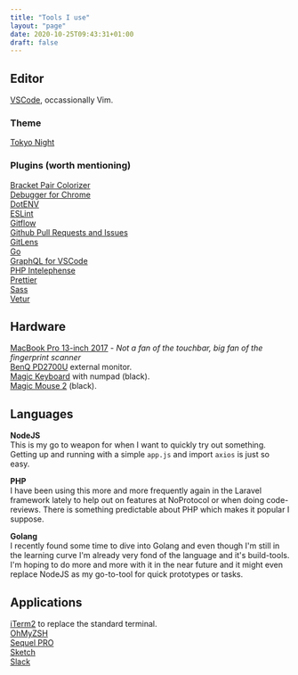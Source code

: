 ```yaml
---
title: "Tools I use"
layout: "page"
date: 2020-10-25T09:43:31+01:00
draft: false
---
```


## Editor

[VSCode](https://code.visualstudio.com/), occassionally Vim.

### Theme

[Tokyo Night](https://marketplace.visualstudio.com/items?itemName=enkia.tokyo-night)

### Plugins (worth mentioning)

[Bracket Pair Colorizer](https://marketplace.visualstudio.com/items?itemName=CoenraadS.bracket-pair-colorizer)  
[Debugger for Chrome](https://marketplace.visualstudio.com/items?itemName=msjsdiag.debugger-for-chrome)  
[DotENV](https://marketplace.visualstudio.com/items?itemName=mikestead.dotenv)  
[ESLint](https://marketplace.visualstudio.com/items?itemName=dbaeumer.vscode-eslint)  
[Gitflow](https://marketplace.visualstudio.com/items?itemName=vector-of-bool.gitflow)  
[Github Pull Requests and Issues](https://marketplace.visualstudio.com/items?itemName=GitHub.vscode-pull-request-github)  
[GitLens](https://marketplace.visualstudio.com/items?itemName=eamodio.gitlens)  
[Go](https://marketplace.visualstudio.com/items?itemName=golang.Go)  
[GraphQL for VSCode](https://marketplace.visualstudio.com/items?itemName=GraphQL.vscode-graphql)  
[PHP Intelephense](https://marketplace.visualstudio.com/items?itemName=bmewburn.vscode-intelephense-client)  
[Prettier](https://marketplace.visualstudio.com/items?itemName=esbenp.prettier-vscode)  
[Sass](https://marketplace.visualstudio.com/items?itemName=Syler.sass-indented)  
[Vetur](https://marketplace.visualstudio.com/items?itemName=octref.vetur)

## Hardware

[MacBook Pro 13-inch 2017](https://support.apple.com/kb/SP754?locale=en_US) - _Not a fan of the touchbar, big fan of the fingerprint scanner_  
[BenQ PD2700U](https://www.coolblue.nl/product/832330/benq-pd2700u.html) external monitor.  
[Magic Keyboard](https://www.apple.com/nl/shop/product/MRMH2N/A/magic-keyboard-met-numeriek-toetsenblok-nederlands-spacegrijs?fnode=46b4ef25f4c3e7f80a27abcb19f9bad3bc9f58b4ba53b6514fbf93ad2d560dac9648fe331150cb9d1680684af43d87e92a48bc60e2894fa06308eb9ebf21a90d53ed2aa54870adf8493d1ca36003f13b8a39bd7f3b20f334f834d07e0aa91b9e) with numpad (black).  
[Magic Mouse 2](https://www.apple.com/nl/shop/product/MRME2/magic-mouse-2-spacegrijs?fnode=e2871f2da7d0d59f35ab2fe498cadb481093b81ec85f40966e62fc9bf6a9d270c3e0322b3276fdbae1591727836a88c2e02bfb6b1a5d350d559214adf662b0018053fe23435c48490e4b76afad0e2744e2b9d6e65a6a7c3a27666c8aa25e81da) (black).

## Languages

**NodeJS**  
This is my go to weapon for when I want to quickly try out something. Getting up and running with a simple `app.js` and import `axios` is just so easy.

**PHP**  
I have been using this more and more frequently again in the Laravel framework lately to help out on features at NoProtocol or when doing code-reviews. There is something predictable about PHP which makes it popular I suppose.

**Golang**  
I recently found some time to dive into Golang and even though I'm still in the learning curve I'm already very fond of the language and it's build-tools. I'm hoping to do more and more with it in the near future and it might even replace NodeJS as my go-to-tool for quick prototypes or tasks.

## Applications

[iTerm2](https://www.iterm2.com/) to replace the standard terminal.  
[OhMyZSH](https://github.com/ohmyzsh/ohmyzsh)  
[Sequel PRO](https://www.sequelpro.com/)  
[Sketch](https://www.sketch.com/)  
[Slack](https://slack.com/intl/en-nl/)
